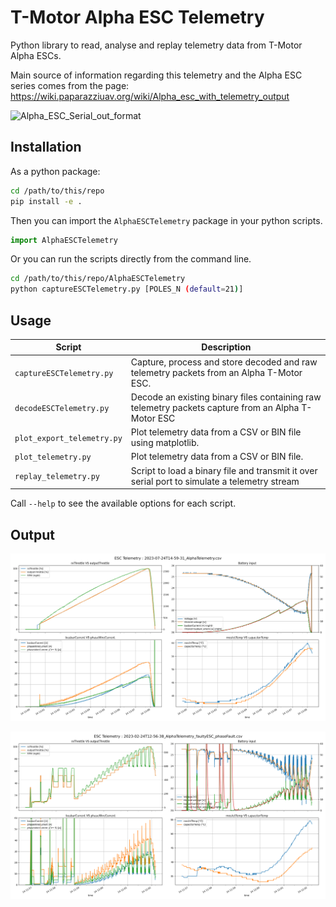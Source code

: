 # T-Motor Alpha ESC Telemetry

Python library to read, analyse and replay telemetry data from T-Motor Alpha ESCs.

Main source of information regarding this telemetry and the Alpha ESC series comes from the page:
https://wiki.paparazziuav.org/wiki/Alpha_esc_with_telemetry_output

![Alpha_ESC_Serial_out_format](https://wiki.paparazziuav.org/w/images/5/52/Alpha_ESC_Serial_out_format.jpg)

## Installation

As a python package:

```bash
cd /path/to/this/repo
pip install -e .
```

Then you can import the `AlphaESCTelemetry` package in your python scripts.

```python
import AlphaESCTelemetry
```

Or you can run the scripts directly from the command line.

```bash
cd /path/to/this/repo/AlphaESCTelemetry
python captureESCTelemetry.py [POLES_N (default=21)]
```

## Usage

| Script                     | Description                                                                                        |
| -------------------------- | -------------------------------------------------------------------------------------------------- |
| `captureESCTelemetry.py`   | Capture, process and store decoded and raw telemetry packets from an Alpha T-Motor ESC.            |
| `decodeESCTelemetry.py`    | Decode an existing binary files containing raw telemetry packets capture from an Alpha T-Motor ESC |
| `plot_export_telemetry.py` | Plot telemetry data from a CSV or BIN file using matplotlib.                                       |
| `plot_telemetry.py`        | Plot telemetry data from a CSV or BIN file.                                                        |
| `replay_telemetry.py`      | Script to load a binary file and transmit it over serial port to simulate a telemetry stream       |

Call `--help` to see the available options for each script.

## Output

![U8II-190KV Thrust test](2023-07-24T14-59-31.png)

![U8II-190KV Phase fault](2023-02-24T12-56-38_AlphaTelemetry_faultyESC_phaseFault.png)
